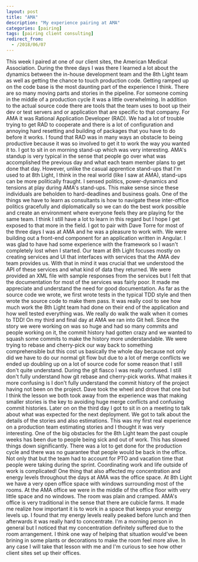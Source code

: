 ```yaml
---
layout: post
title: "AMA"
description: "My experience pairing at AMA"
categories: [pairing]
tags: [pairing client consulting]
redirect_from:
  - /2018/06/07
---
```

This week I paired at one of our client sites, the American Medical Association.
During the three days I was there I learned a lot about the dynamics between
the in-house development team and the 8th Light team as well as getting the chance
to touch production code. Getting ramped up on the code base is the most daunting
part of the experience I think. There are so many moving parts and stories in the
pipeline. For someone coming in the middle of a production cycle it was a little
overwhelming. In addition to the actual source code there are tools that the team
uses to boot up their dev or test servers and or application that are specific to that
company. For AMA it was Rational Application Developer (RAD). We had a lot of trouble
trying to get RAD to cooperate and there is a lot of configuration and annoying hard
resetting and building of packages that you have to do before it works. I found that
RAD was in many ways an obstacle to being productive because it was so involved to get it
to work the way you wanted it to.
I got to sit in on morning stand-up which was very interesting. AMA's standup is very
typical in the sense that people go over what was accomplished the previous day and what
each team member plans to get done that day. However, unlike the casual apprentice stand-ups
that I'm used to at 8th Light, I think in the real world (like I saw at AMA), stand-ups
can be more politically fraught. I sensed politics, power-dynamics and tensions at play
during AMA's stand-ups. This make sense since these individuals are beholden to hard-deadlines
and business goals. One of the things we have to learn as consultants is how to navigate these
inter-office politics gracefully and diplomatically so we can do the best work possible and create
an environment where everyone feels they are playing for the same team. I think I still have a lot
to learn in this regard but I hope I get exposed to that more in the field.
I got to pair with Dave Torre for most of the three days I was at AMA and he was a pleasure to work with.
We were building out a front-end component for an application written in Angular. I was glad to have had
some experience with the framework so I wasn't completely lost when I started. Our team at 8th
Light focuses mostly on creating services and UI that interfaces with services that the AMA dev team provides us.
With that in mind it was crucial that we understood the API of these services and what kind of data they returned.
We were provided an XML file with sample responses from the services but I felt that the documentation for most
of the services was fairly poor. It made me appreciate and understand the need for good documentation.
As far as the source code we wrote, we first wrote tests in the typical TDD style and then wrote the source code
to make them pass. It was really cool to see how much work the 8th Light team had done on their end of the application
and how well tested everything was. We really do walk the walk when it comes to TDD!
On my third and final day at AMA we ran into Git hell. Since the story we were working on was so huge and had so
many commits and people working on it, the commit history had gotten crazy and we wanted to squash some commits to
make the history more understandable. We were trying to rebase and cherry-pick our way back to something comprehensible but this cost us basically the whole day because not only did we have to do our normal git flow but
due to a lot of merge conflicts we ended up doubling up on a lot of source code for some reason that I still don't
quite understand. During the git fiasco I was really confused. I still don't fully understand how git rebase and cherry-pick works. What makes it more confusing is I don't fully understand the commit history of the project having not been on the project. Dave took the wheel and drove that one but I think the lesson we both took away from the experience was that making smaller stories is the key to avoiding huge merge conflicts and confusing commit histories. Later on on the third day I got to sit in on a meeting to talk about what was expected for the next deployment. We got to talk about the details of the stories and also estimations. This was my first real experience on a production team estimating stories and I thought it was very interesting. One of the big obstacles for the 8th Light team the past couple weeks has been due to people being sick and out of work. This has slowed things down significantly. There was a lot to get done for the production cycle and there was no guarantee that people would be back in the office. Not only that but the team had to account for PTO and vacation time that people were taking during the sprint. Coordinating work and life outside of work is complicated!
One thing that also affected my concentration and energy levels throughout the days at AMA was the office space. At 8th Light we have a very open office space with windows surrounding most of the rooms. At the AMA office we were in the middle of the office floor with very little space and no windows. The room was plain and cramped. AMA's office is very traditional in the sense that there are cubicle farms. It made me realize how important it is to work in a space that keeps your energy levels up. I found that my energy levels really peaked before lunch and then afterwards it was really hard to concentrate. I'm a morning person in general but I noticed that my concentration definitely suffered due to the room arrangement. I think one way of helping that situation would've been brining in some plants or decorations to make the room feel more alive. In any case I will take that lesson with me and I'm curious to see how other client sites set up their offices.
